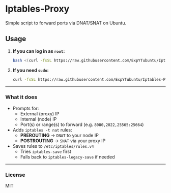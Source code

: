 # Iptables‑Proxy

Simple script to forward ports via DNAT/SNAT on Ubuntu.

## Usage

1. **If you can log in as `root`:**

   ```bash
   bash <(curl -fsSL https://raw.githubusercontent.com/ExpYTubuntu/Iptables-Proxy/main/proxy.sh)
   ```

2. **If you need `sudo`:**

   ```bash
   curl -fsSL https://raw.githubusercontent.com/ExpYTubuntu/Iptables-Proxy/main/proxy.sh | sudo bash
   ```

---

### What it does

- Prompts for:
  - External (proxy) IP
  - Internal (node) IP
  - Port(s) or range(s) to forward (e.g. `8080,2022,25565:25664`)
- Adds `iptables -t nat` rules:
  - **PREROUTING** → `DNAT` to your node IP
  - **POSTROUTING** → `SNAT` via your proxy IP
- Saves rules to `/etc/iptables/rules.v4`
  - Tries `iptables-save` first
  - Falls back to `iptables-legacy-save` if needed

---

### License

MIT  
```